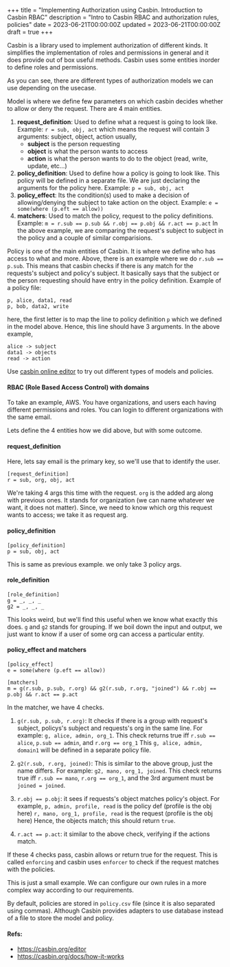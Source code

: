 +++
title = "Implementing Authorization using Casbin. Introduction to Casbin RBAC"
description = "Intro to Casbin RBAC and authorization rules, policies"
date = 2023-06-21T00:00:00Z
updated = 2023-06-21T00:00:00Z
draft = true
+++

Casbin is a library used to implement authorization of different kinds. It simplifies the implementation of roles and permissions in general and it does provide out of box useful methods. Casbin uses some entities inorder to define roles and permissions.

As you can see, there are different types of authorization models we can use depending on the usecase.

Model is where we define few parameters on which casbin decides whether to allow or deny the request. There are 4 main entities.
1. **request_definition**: Used to define what a request is going to look like. 
    Example: ```r = sub, obj, act``` which means the request will contain 3 arguments: subject, object, action
    usually,
    - **subject** is the person requesting
    - **object** is what the person wants to access
    - **action** is what the person wants to do to the object (read, write, update, etc...)
2. **policy_definition**: Used to define how a policy is going to look like. This policy will be defined in a separate file. We are just declaring the arguments for the policy here.
    Example: ```p = sub, obj, act```
3. **policy_effect**: Its the condition(s) used to make a decision of allowing/denying the subject to take action on the object.
    Example: ```e = some(where (p.eft == allow))```
4. **matchers**: Used to match the policy, request to the policy definitions.
    Example: ```m = r.sub == p.sub && r.obj == p.obj && r.act == p.act```
    In the above example, we are comparing the request's subject to subject in the policy and a couple of similar comparisions.

Policy is one of the main entities of Casbin. It is where we define who has access to what and more. Above, there is an example where we do
```r.sub == p.sub```. This means that casbin checks if there is any match for the requests's subject and policy's subject. It basically
says that the subject or the person requesting should have entry in the policy definition.
Example of a policy file:
```
p, alice, data1, read
p, bob, data2, write
```
here, the first letter is to map the line to policy definition `p` which we defined in the model above. Hence, this line should have 3 arguments.
In the above example,
```
alice -> subject
data1 -> objects
read -> action
```

Use [casbin online editor](https://casbin.org/editor) to try out different types of models and policies.

#### RBAC (Role Based Access Control) with domains
To take an example, AWS. You have organizations, and users each having different permissions and roles. You can login to different organizations with the same email.

Lets define the 4 entities how we did above, but with some outcome.
#### request_definition
Here, lets say email is the primary key, so we'll use that to identify the user.
```
[request_definition]
r = sub, org, obj, act
```
We're taking 4 args this time with the request. `org` is the added arg along with previous ones. It stands for organization (we can name whatever we want, it does not matter). Since, we need to know which org this request wants to access; we take it as request arg.

#### policy_definition
```
[policy_definition]
p = sub, obj, act
```
This is same as previous example. we only take 3 policy args.

#### role_definition
```
[role_definition]
g = _, _, _
g2 = _, _, _
```
This looks weird, but we'll find this useful when we know what exactly this does. `g` and `g2` stands for grouping.
If we boil down the input and output, we just want to know if a user of some org can access a particular entity.

#### policy_effect and matchers
```
[policy_effect]
e = some(where (p.eft == allow))

[matchers]
m = g(r.sub, p.sub, r.org) && g2(r.sub, r.org, "joined") && r.obj == p.obj && r.act == p.act
```

In the matcher, we have 4 checks.
1. `g(r.sub, p.sub, r.org)`: It checks if there is a group with request's subject, policys's subject and requests's org in the same line.
    For example: `g, alice, admin, org_1`. This check returns true iff `r.sub == alice`, `p.sub == admin`, and `r.org == org_1`
    This `g, alice, admin, domain1` will be defined in a separate policy file.
    
2. `g2(r.sub, r.org, joined)`: This is similar to the above group, just the name differs.
    For example: `g2, mano, org_1, joined`. This check returns true iff `r.sub == mano`, `r.org == org_1`, and the 3rd argument must be `joined = joined`.

3. `r.obj == p.obj`: it sees if requests's object matches policy's object.
    For example, 
    `p, admin, profile, read` is the policy def (profile is the obj here)
    `r, mano, org_1, profile, read` is the request (profile is the obj here)
    Hence, the objects match; this should return `true`.
4.  `r.act == p.act`: it similar to the above check, verifying if the actions match.

If these 4 checks pass, casbin allows or return true for the request. This is called `enforcing` and casbin uses `enforcer` to check if the request matches with the policies.

This is just a small example. We can configure our own rules in a more complex way according to our requirements.

By default, policies are stored in `policy.csv` file (since it is also separated using commas). Although Casbin provides adapters to use database instead of a file to store the model and policy.

#### Refs:
- https://casbin.org/editor
- https://casbin.org/docs/how-it-works